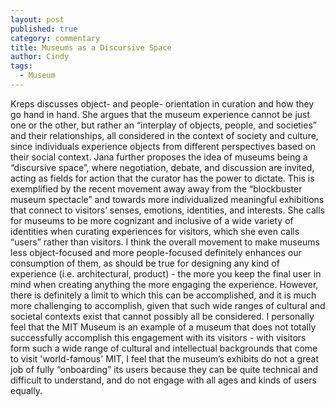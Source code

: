 ```yaml
---
layout: post
published: true
category: commentary
title: Museums as a Discursive Space
author: Cindy
tags:
  - Museum
---
```


Kreps discusses object- and people- orientation in curation and how they go hand in hand. She argues that the museum experience cannot be just one or the other, but rather an “interplay of objects, people, and societies” and their relationships, all considered in the context of society and culture, since individuals experience objects from different perspectives based on their social context. Jana further proposes the idea of museums being a “discursive space”, where negotiation, debate, and discussion are invited, acting as fields for action that the curator has the power to dictate. This is exemplified by the recent movement away away from the “blockbuster museum spectacle” and towards more individualized meaningful exhibitions that connect to visitors’ senses, emotions, identities, and interests. She calls for museums to be more cognizant and inclusive of a wide variety of identities when curating experiences for visitors, which she even calls “users” rather than visitors. I think the overall movement to make museums less object-focused and more people-focused definitely enhances our consumption of them, as should be true for designing any kind of experience (i.e. architectural, product) - the more you keep the final user in mind when creating anything the more engaging the experience. However, there is definitely a limit to which this can be accomplished, and it is much more challenging to accomplish, given that such wide ranges of cultural and societal contexts exist that cannot possibly all be considered. I personally feel that the MIT Museum is an example of a museum that does not totally successfully accomplish this engagement with its visitors - with visitors form such a wide range of cultural and intellectual backgrounds that come to visit 'world-famous' MIT, I feel that the museum’s exhibits do not a great job of fully “onboarding” its users because they can be quite technical and difficult to understand, and do not engage with all ages and kinds of users equally.